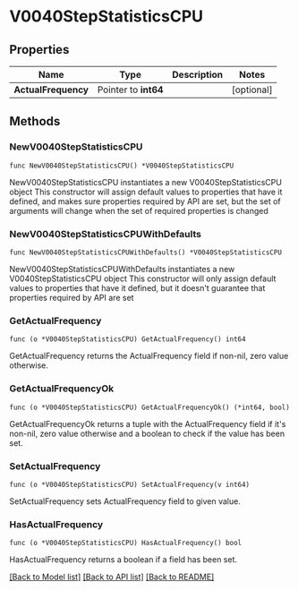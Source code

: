 # V0040StepStatisticsCPU

## Properties

Name | Type | Description | Notes
------------ | ------------- | ------------- | -------------
**ActualFrequency** | Pointer to **int64** |  | [optional] 

## Methods

### NewV0040StepStatisticsCPU

`func NewV0040StepStatisticsCPU() *V0040StepStatisticsCPU`

NewV0040StepStatisticsCPU instantiates a new V0040StepStatisticsCPU object
This constructor will assign default values to properties that have it defined,
and makes sure properties required by API are set, but the set of arguments
will change when the set of required properties is changed

### NewV0040StepStatisticsCPUWithDefaults

`func NewV0040StepStatisticsCPUWithDefaults() *V0040StepStatisticsCPU`

NewV0040StepStatisticsCPUWithDefaults instantiates a new V0040StepStatisticsCPU object
This constructor will only assign default values to properties that have it defined,
but it doesn't guarantee that properties required by API are set

### GetActualFrequency

`func (o *V0040StepStatisticsCPU) GetActualFrequency() int64`

GetActualFrequency returns the ActualFrequency field if non-nil, zero value otherwise.

### GetActualFrequencyOk

`func (o *V0040StepStatisticsCPU) GetActualFrequencyOk() (*int64, bool)`

GetActualFrequencyOk returns a tuple with the ActualFrequency field if it's non-nil, zero value otherwise
and a boolean to check if the value has been set.

### SetActualFrequency

`func (o *V0040StepStatisticsCPU) SetActualFrequency(v int64)`

SetActualFrequency sets ActualFrequency field to given value.

### HasActualFrequency

`func (o *V0040StepStatisticsCPU) HasActualFrequency() bool`

HasActualFrequency returns a boolean if a field has been set.


[[Back to Model list]](../README.md#documentation-for-models) [[Back to API list]](../README.md#documentation-for-api-endpoints) [[Back to README]](../README.md)


